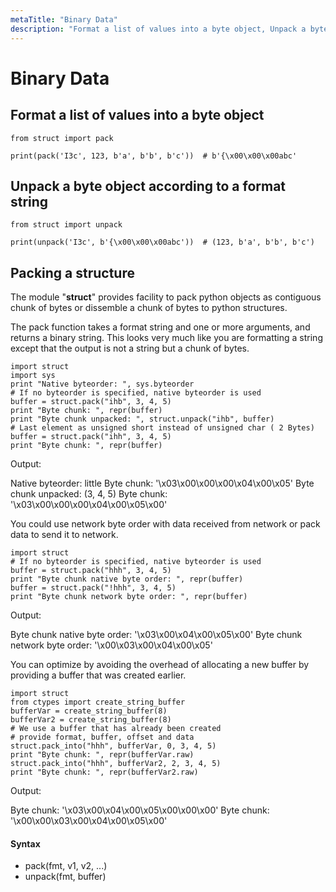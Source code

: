 ```yaml
---
metaTitle: "Binary Data"
description: "Format a list of values into a byte object, Unpack a byte object according to a format string, Packing a structure"
---
```


# Binary Data



## Format a list of values into a byte object


```
from struct import pack

print(pack('I3c', 123, b'a', b'b', b'c'))  # b'{\x00\x00\x00abc'

```



## Unpack a byte object according to a format string


```
from struct import unpack

print(unpack('I3c', b'{\x00\x00\x00abc'))  # (123, b'a', b'b', b'c')

```



## Packing a structure


The module "**struct**" provides facility to pack python objects as contiguous chunk of bytes or dissemble a chunk of bytes to python structures.

The pack function takes a format string and one or more arguments, and returns a binary string. This looks very much like you are formatting a string except that the output is not a string but a chunk of bytes.

```
import struct
import sys
print "Native byteorder: ", sys.byteorder
# If no byteorder is specified, native byteorder is used
buffer = struct.pack("ihb", 3, 4, 5)
print "Byte chunk: ", repr(buffer)
print "Byte chunk unpacked: ", struct.unpack("ihb", buffer)
# Last element as unsigned short instead of unsigned char ( 2 Bytes)
buffer = struct.pack("ihh", 3, 4, 5)
print "Byte chunk: ", repr(buffer)

```

Output:

> 
<p>Native byteorder:  little Byte chunk:  '\x03\x00\x00\x00\x04\x00\x05'
Byte chunk unpacked:  (3, 4, 5) Byte chunk:
'\x03\x00\x00\x00\x04\x00\x05\x00'</p>


You could use network byte order with data received from network or pack data to send it to network.

```
import struct
# If no byteorder is specified, native byteorder is used
buffer = struct.pack("hhh", 3, 4, 5)
print "Byte chunk native byte order: ", repr(buffer)
buffer = struct.pack("!hhh", 3, 4, 5)
print "Byte chunk network byte order: ", repr(buffer)

```

Output:

> 
Byte chunk native byte order:  '\x03\x00\x04\x00\x05\x00'
Byte chunk network byte order:  '\x00\x03\x00\x04\x00\x05'


You can optimize by avoiding the overhead of allocating a new buffer by providing a buffer that was created earlier.

```
import struct
from ctypes import create_string_buffer
bufferVar = create_string_buffer(8)
bufferVar2 = create_string_buffer(8)
# We use a buffer that has already been created
# provide format, buffer, offset and data
struct.pack_into("hhh", bufferVar, 0, 3, 4, 5)
print "Byte chunk: ", repr(bufferVar.raw)
struct.pack_into("hhh", bufferVar2, 2, 3, 4, 5)
print "Byte chunk: ", repr(bufferVar2.raw)

```

Output:

> 
Byte chunk:  '\x03\x00\x04\x00\x05\x00\x00\x00'
Byte chunk:  '\x00\x00\x03\x00\x04\x00\x05\x00'




#### Syntax


- pack(fmt, v1, v2, ...)
- unpack(fmt, buffer)

